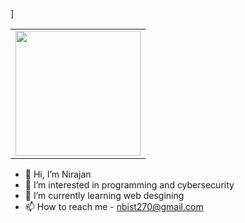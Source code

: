 <table>]
  <tr>
    <td><img src="https://user-images.githubusercontent.com/38756870/198891783-b77e52b6-4a93-48a8-bfad-d7fdd34f5a72.gif" width="200px"/></td>
  </tr>
</table>


- 👋 Hi, I’m Nirajan
- 👀 I’m interested in programming and cybersecurity
- 🌱 I’m currently learning web desgining
- 📫 How to reach me - nbist270@gmail.com

<!---
nbist24k/nbist24k is a ✨ special ✨ repository because its `README.md` (this file) appears on your GitHub profile.
You can click the Preview link to take a look at your changes.
--->
